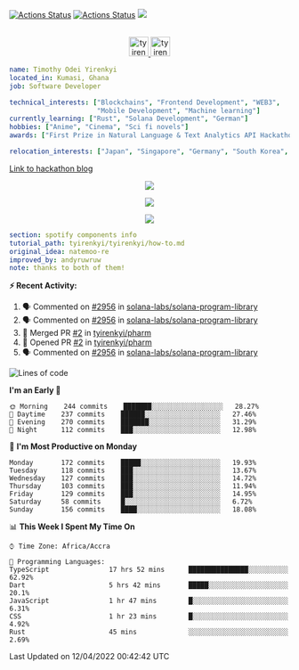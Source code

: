 [![Actions Status](https://github.com/tyirenkyi/tyirenkyi/workflows/wakatime-stats/badge.svg)](https://github.com/tyirenkyi/tyirenkyi/actions)
[![Actions Status](https://github.com/tyirenkyi/tyirenkyi/workflows/update-gh-activity/badge.svg)](https://github.com/tyirenkyi/tyirenkyi/actions)
![](https://visitor-badge.glitch.me/badge?page_id=tyirenkyi.tyirenkyi)

<p align="center">
<br/>
<a href="https://twitter.com/toyirenkyi">
  <img alt="tyirenkyi | Twitter" width="35px" src="https://drive.google.com/uc?export=view&id=1CwWfGcNmTNzSI-XmaLk0gvbHVaD5xkwx" />
</a>
<a href="https://open.spotify.com/user/6jyx0hj1911n2xd4rm3vwm8j9?si=f0e62187bc474bdf">
  <img alt="tyirenkyi's Spotify" width="35px" src="https://drive.google.com/uc?export=view&id=1mLM5RCv8vHD1eZBYJphW69eo6OVlK-Ti" />
</a>
</p>

```yaml
name: Timothy Odei Yirenkyi
located_in: Kumasi, Ghana
job: Software Developer

technical_interests: ["Blockchains", "Frontend Development", "WEB3", 
                      "Mobile Development", "Machine learning"]
currently_learning: ["Rust", "Solana Development", "German"]
hobbies: ["Anime", "Cinema", "Sci fi novels"]
awards: ["First Prize in Natural Language & Text Analytics API Hackathon"]

relocation_interests: ["Japan", "Singapore", "Germany", "South Korea", "UK"]
```

<a href="https://www.expert.ai/blog/the-story-behind-hackathon-winning-peer-reviewers-app">Link to hackathon blog</a>

<p align="center">
  <img alig src="https://github-profile-trophy.vercel.app/?username=tyirenkyi&column=6&rank=SSS,SS,S,AAA,AA,A,B,C" />
</p>


<p align="center">
  <a href="https://tyirenkyi.vercel.app/api/now-playing?open">
    <!-- Music bars move to the beat and are colored based on the track's happiness, danceability and energy! -->
    <img src="https://tyirenkyi.vercel.app/api/now-playing">
  </a>
</p>

<p align="center">
  <img src="https://tyirenkyi.vercel.app/api/top-played">
</p>
 
```yaml
section: spotify components info
tutorial_path: tyirenkyi/tyirenkyi/how-to.md
original_idea: natemoo-re
improved_by: andyruwruw
note: thanks to both of them!
```


**:zap: Recent Activity:**

<!--START_SECTION:activity-->
1. 🗣 Commented on [#2956](https://github.com/solana-labs/solana-program-library/issues/2956) in [solana-labs/solana-program-library](https://github.com/solana-labs/solana-program-library)
2. 🗣 Commented on [#2956](https://github.com/solana-labs/solana-program-library/issues/2956) in [solana-labs/solana-program-library](https://github.com/solana-labs/solana-program-library)
3. 🎉 Merged PR [#2](https://github.com/tyirenkyi/pharm/pull/2) in [tyirenkyi/pharm](https://github.com/tyirenkyi/pharm)
4. 💪 Opened PR [#2](https://github.com/tyirenkyi/pharm/pull/2) in [tyirenkyi/pharm](https://github.com/tyirenkyi/pharm)
5. 🗣 Commented on [#2956](https://github.com/solana-labs/solana-program-library/issues/2956) in [solana-labs/solana-program-library](https://github.com/solana-labs/solana-program-library)
<!--END_SECTION:activity-->

<!--START_SECTION:waka-->
![Lines of code](https://img.shields.io/badge/From%20Hello%20World%20I%27ve%20Written-5%20Million%20lines%20of%20code-blue)

**I'm an Early 🐤** 

```text
🌞 Morning    244 commits    ███████░░░░░░░░░░░░░░░░░░   28.27% 
🌆 Daytime    237 commits    ██████░░░░░░░░░░░░░░░░░░░   27.46% 
🌃 Evening    270 commits    ███████░░░░░░░░░░░░░░░░░░   31.29% 
🌙 Night      112 commits    ███░░░░░░░░░░░░░░░░░░░░░░   12.98%

```
📅 **I'm Most Productive on Monday** 

```text
Monday       172 commits    █████░░░░░░░░░░░░░░░░░░░░   19.93% 
Tuesday      118 commits    ███░░░░░░░░░░░░░░░░░░░░░░   13.67% 
Wednesday    127 commits    ███░░░░░░░░░░░░░░░░░░░░░░   14.72% 
Thursday     103 commits    ███░░░░░░░░░░░░░░░░░░░░░░   11.94% 
Friday       129 commits    ███░░░░░░░░░░░░░░░░░░░░░░   14.95% 
Saturday     58 commits     █░░░░░░░░░░░░░░░░░░░░░░░░   6.72% 
Sunday       156 commits    ████░░░░░░░░░░░░░░░░░░░░░   18.08%

```


📊 **This Week I Spent My Time On** 

```text
⌚︎ Time Zone: Africa/Accra

💬 Programming Languages: 
TypeScript               17 hrs 52 mins      ███████████████░░░░░░░░░░   62.92% 
Dart                     5 hrs 42 mins       █████░░░░░░░░░░░░░░░░░░░░   20.1% 
JavaScript               1 hr 47 mins        █░░░░░░░░░░░░░░░░░░░░░░░░   6.31% 
CSS                      1 hr 23 mins        █░░░░░░░░░░░░░░░░░░░░░░░░   4.92% 
Rust                     45 mins             ░░░░░░░░░░░░░░░░░░░░░░░░░   2.69%

```


 Last Updated on 12/04/2022 00:42:42 UTC
<!--END_SECTION:waka-->


